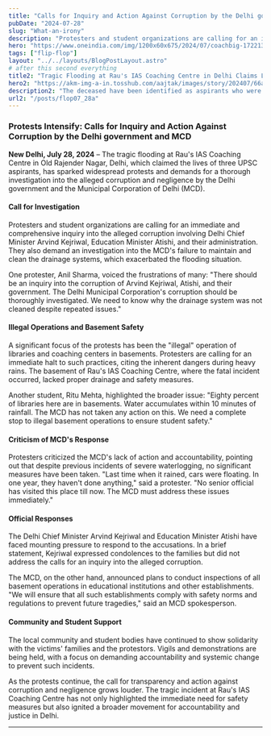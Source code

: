 ```yaml
---
title: "Calls for Inquiry and Action Against Corruption by the Delhi government and MCD "
pubDate: "2024-07-28"
slug: "What-an-irony"
description: "Protesters and student organizations are calling for an immediate and comprehensive inquiry into the alleged corruption involving Delhi Chief Minister Arvind Kejriwal, Education Minister Atishi, and their administration."
hero: "https://www.oneindia.com/img/1200x60x675/2024/07/coachbig-1722135986.jpg"
tags: ["flip-flop"]
layout: "../../layouts/BlogPostLayout.astro"
# after this second everything
title2: "Tragic Flooding at Rau's IAS Coaching Centre in Delhi Claims Lives of Three UPSC Aspirants"
hero2: "https://akm-img-a-in.tosshub.com/aajtak/images/story/202407/66a5bc3b96f72-rau-ias-study-circle-old-rajendra-nagar-accident-283418463-16x9.png?size=948:533"
description2: "The deceased have been identified as aspirants who were preparing for the Union Public Service Commission (UPSC) examinations"
url2: "/posts/flop07_28a"
---
```

### Protests Intensify: Calls for Inquiry and Action Against Corruption by the Delhi government and MCD 

**New Delhi, July 28, 2024** – The tragic flooding at Rau's IAS Coaching Centre in Old Rajender Nagar, Delhi, which claimed the lives of three UPSC aspirants, has sparked widespread protests and demands for a thorough investigation into the alleged corruption and negligence by the Delhi government and the Municipal Corporation of Delhi (MCD).

#### Call for Investigation

Protesters and student organizations are calling for an immediate and comprehensive inquiry into the alleged corruption involving Delhi Chief Minister Arvind Kejriwal, Education Minister Atishi, and their administration. They also demand an investigation into the MCD's failure to maintain and clean the drainage systems, which exacerbated the flooding situation.

One protester, Anil Sharma, voiced the frustrations of many: "There should be an inquiry into the corruption of Arvind Kejriwal, Atishi, and their government. The Delhi Municipal Corporation's corruption should be thoroughly investigated. We need to know why the drainage system was not cleaned despite repeated issues."

#### Illegal Operations and Basement Safety

A significant focus of the protests has been the "illegal" operation of libraries and coaching centers in basements. Protesters are calling for an immediate halt to such practices, citing the inherent dangers during heavy rains. The basement of Rau's IAS Coaching Centre, where the fatal incident occurred, lacked proper drainage and safety measures.

Another student, Ritu Mehta, highlighted the broader issue: "Eighty percent of libraries here are in basements. Water accumulates within 10 minutes of rainfall. The MCD has not taken any action on this. We need a complete stop to illegal basement operations to ensure student safety."

#### Criticism of MCD's Response

Protesters criticized the MCD's lack of action and accountability, pointing out that despite previous incidents of severe waterlogging, no significant measures have been taken. "Last time when it rained, cars were floating. In one year, they haven't done anything," said a protester. "No senior official has visited this place till now. The MCD must address these issues immediately."

#### Official Responses

The Delhi Chief Minister Arvind Kejriwal and Education Minister Atishi have faced mounting pressure to respond to the accusations. In a brief statement, Kejriwal expressed condolences to the families but did not address the calls for an inquiry into the alleged corruption.

The MCD, on the other hand, announced plans to conduct inspections of all basement operations in educational institutions and other establishments. "We will ensure that all such establishments comply with safety norms and regulations to prevent future tragedies," said an MCD spokesperson.

#### Community and Student Support

The local community and student bodies have continued to show solidarity with the victims' families and the protestors. Vigils and demonstrations are being held, with a focus on demanding accountability and systemic change to prevent such incidents.

As the protests continue, the call for transparency and action against corruption and negligence grows louder. The tragic incident at Rau's IAS Coaching Centre has not only highlighted the immediate need for safety measures but also ignited a broader movement for accountability and justice in Delhi.

---